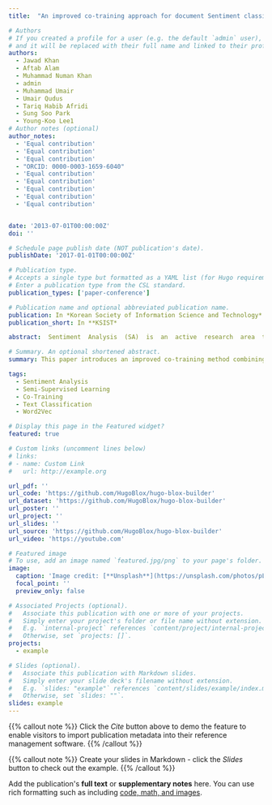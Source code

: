 ```yaml
---
title:  "An improved co-training approach for document Sentiment classification"

# Authors
# If you created a profile for a user (e.g. the default `admin` user), write the username (folder name) here
# and it will be replaced with their full name and linked to their profile.
authors:
  - Jawad Khan
  - Aftab Alam
  - Muhammad Numan Khan
  - admin
  - Muhammad Umair
  - Umair Qudus
  - Tariq Habib Afridi
  - Sung Soo Park
  - Young-Koo Lee1
# Author notes (optional)
author_notes:
  - 'Equal contribution'
  - 'Equal contribution'
  - 'Equal contribution'
  - "ORCID: 0000-0003-1659-6040"
  - 'Equal contribution'
  - 'Equal contribution'
  - 'Equal contribution'
  - 'Equal contribution'
  - 'Equal contribution'


date: '2013-07-01T00:00:00Z'
doi: ''

# Schedule page publish date (NOT publication's date).
publishDate: '2017-01-01T00:00:00Z'

# Publication type.
# Accepts a single type but formatted as a YAML list (for Hugo requirements).
# Enter a publication type from the CSL standard.
publication_types: ['paper-conference']

# Publication name and optional abbreviated publication name.
publication: In *Korean Society of Information Science and Technology*
publication_short: In **KSIST*

abstract:  Sentiment  Analysis  (SA)  is  an  active  research  area  that  is  used  to  automatically  extract  useful  information  from  the  user-generated  content  (UGC)  to  classify  into  positive  and  negative  classes.  Recently, various machine-learning techniques, such as supervised machine learning, semi-supervised learning, and lexicon scoring for SA have been proposed. A high-quality training data is vital to learn a sentiment classifier for textual sentiment classification, but due to various domains, the labeled data for each  domain  is  scarce  or  unavailable.  The  manual  construction  of  labeled  corpora  is  a  time-consuming and laborious task because of the unstructured and unorganized nature of data. In order to address this issue, in this paper, we propose an improved co-training approach based on the n-gram and word2vec model for sentiment classification. Co-training is a semi-supervised learning approach that  has  effective  applications  in  textual  sentiment  classification.  The  empirical  evaluation  of  movie  review  datasets  shows  that  the  proposed  approach  outperforms  existing  techniques  in  terms  of  classification accuracy. 

# Summary. An optional shortened abstract.
summary: This paper introduces an improved co-training method combining n-gram features and Word2Vec representations to tackle scarce labeled data in sentiment analysis, demonstrating superior accuracy on movie review datasets.

tags:
  - Sentiment Analysis
  - Semi-Supervised Learning
  - Co-Training
  - Text Classification
  - Word2Vec

# Display this page in the Featured widget?
featured: true

# Custom links (uncomment lines below)
# links:
# - name: Custom Link
#   url: http://example.org

url_pdf: ''
url_code: 'https://github.com/HugoBlox/hugo-blox-builder'
url_dataset: 'https://github.com/HugoBlox/hugo-blox-builder'
url_poster: ''
url_project: ''
url_slides: ''
url_source: 'https://github.com/HugoBlox/hugo-blox-builder'
url_video: 'https://youtube.com'

# Featured image
# To use, add an image named `featured.jpg/png` to your page's folder.
image:
  caption: 'Image credit: [**Unsplash**](https://unsplash.com/photos/pLCdAaMFLTE)'
  focal_point: ''
  preview_only: false

# Associated Projects (optional).
#   Associate this publication with one or more of your projects.
#   Simply enter your project's folder or file name without extension.
#   E.g. `internal-project` references `content/project/internal-project/index.md`.
#   Otherwise, set `projects: []`.
projects:
  - example

# Slides (optional).
#   Associate this publication with Markdown slides.
#   Simply enter your slide deck's filename without extension.
#   E.g. `slides: "example"` references `content/slides/example/index.md`.
#   Otherwise, set `slides: ""`.
slides: example
---
```


{{% callout note %}}
Click the _Cite_ button above to demo the feature to enable visitors to import publication metadata into their reference management software.
{{% /callout %}}

{{% callout note %}}
Create your slides in Markdown - click the _Slides_ button to check out the example.
{{% /callout %}}

Add the publication's **full text** or **supplementary notes** here. You can use rich formatting such as including [code, math, and images](https://docs.hugoblox.com/content/writing-markdown-latex/).
